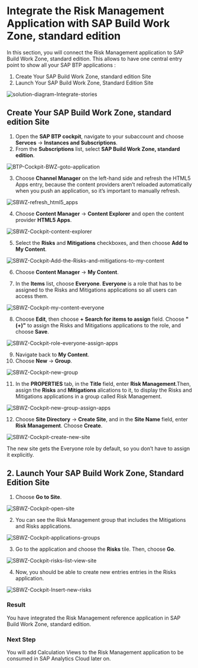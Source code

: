 # Integrate the Risk Management Application with SAP Build Work Zone, standard edition

In this section, you will connect the Risk Management application to SAP Build Work Zone, standard edition. This allows to have one central entry point to show all your SAP BTP applications :

 1. Create Your SAP Build Work Zone, standard edition Site
 2. Launch Your SAP Build Work Zone, Standard Edition Site
 
![solution-diagram-Integrate-stories](./images/solution-diagram-integrate-story-SBWZ.jpg)

## Create Your SAP Build Work Zone, standard edition Site

1. Open the **SAP BTP cockpit**, navigate to your subaccount and choose **Servces** &rarr; **Instances and Subscriptions**. 
2. From the **Subscriptions** list, select **SAP Build Work Zone, standard edition**.

![BTP-Cockpit-BWZ-goto-application](./images/BTP-Cockpit-BWZ-goto-application.jpg)

3. Choose **Channel Manager** on the left-hand side and refresh the HTML5 Apps entry, because the content providers aren’t reloaded automatically when you push an application, so it’s important to manually refresh.

![SBWZ-refresh_html5_apps](./images/SBWZ-refresh_html5_apps.jpg)

4. Choose **Content Manager** &rarr; **Content Explorer** and open the content provider **HTML5 Apps**.

![SBWZ-Cockpit-content-explorer](./images/SBWZ-Cockpit-content-explorer.jpg)

5. Select the **Risks** and **Mitigations** checkboxes, and then choose **Add to My Content**.

![SBWZ-Cockpit-Add-the-Risks-and-mitigations-to-my-content](./images/SBWZ-Cockpit-Add-the-Risks-and-mitigations-to-my-content.jpg)

6. Choose **Content Manager** &rarr; **My Content**.

7. In the **Items** list, choose **Everyone**. **Everyone** is a role that has to be assigned to the Risks and Mitigations applications so all users can access them.

![SBWZ-Cockpit-my-content-everyone](./images/SBWZ-Cockpit-my-content-everyone.jpg)

8. Choose **Edit**, then choose **+ Search for items to assign** field. Choose **"(+)"** to assign the Risks and Mitigations applications to the role, and choose **Save**.

![SBWZ-Cockpit-role-everyone-assign-apps](./images/SBWZ-Cockpit-role-everyone-assign-apps.jpg)

9. Navigate back to **My Content**.
10. Choose **New** &rarr; **Group**.

![SBWZ-Cockpit-new-group](./images/SBWZ-Cockpit-new-group.jpg)

11. In the **PROPERTIES** tab, in the **Title** field, enter **Risk Management**.Then, assign the **Risks** and **Mitigations** alications to it, to display the Risks and Mitigations applications in a group called Risk Management.

![SBWZ-Cockpit-new-group-assign-apps](./images/SBWZ-Cockpit-new-group-assign-apps.jpg)

12. Choose **Site Directory** &rarr; **Create Site**, and in the **Site Name** field, enter **Risk Management**. Choose **Create**.

![SBWZ-Cockpit-create-new-site](./images/SBWZ-Cockpit-create-new-site.jpg)

The new site gets the Everyone role by default, so you don’t have to assign it explicitly.

## 2. Launch Your SAP Build Work Zone, Standard Edition Site

1. Choose **Go to Site**.

![SBWZ-Cockpit-open-site](./images/SBWZ-Cockpit-open-site.jpg)

2. You can see the Risk Management group that includes the Mitigations and Risks applications.

![SBWZ-Cockpit-applications-groups](./images/SBWZ-Cockpit-applications-groups.jpg)

3. Go to the application and choose the **Risks** tile. Then, choose **Go**.

![SBWZ-Cockpit-risks-list-view-site](./images/SBWZ-Cockpit-risks-list-view-site.jpg)

4. Now, you should be able to create new entries entries in the Risks application.

![SBWZ-Cockpit-Insert-new-risks](./images/SBWZ-Cockpit-Insert-new-risks.jpg)

### Result
You have integrated the Risk Management reference application in SAP Build Work Zone, standard edition.

### Next Step
You will add Calculation Views to the Risk Management application to be consumed in SAP Analytics Cloud later on.
